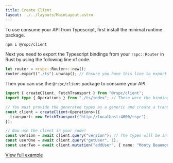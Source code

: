 ```yaml
---
title: Create Client
layout: ../../layouts/MainLayout.astro
---
```


To use consume your API from Typescript, first install the minimal runtime package.

```bash
npm i @rspc/client
```

Next you need to export the Typescript bindings from your `rspc::Router` in Rust by using the following line of code.

```rust
let router = <rspc::Router>::new();
router.export("./ts").unwrap(); // Ensure you have this line to export the router bindings to the `ts` folder.
```

Then you can use the `@rspc/client` package to consume your API.

```ts
import { createClient, FetchTransport } from "@rspc/client";
import type { Operations } from "./ts/index"; // These were the bindings exported from your Rust code!

// You must provide the generated types as a generic and create a transport (in this example we are using HTTP Fetch) so that the client knows how to communicate with your API.
const client = createClient<Operations>({
  transport: new FetchTransport("http://localhost:4000/rspc"),
});

// Now use the client in your code!
const version = await client.query("version"); // The types will be inferred from your backend.
const userOne = await client.query("getUser", 1);
const userTwo = await client.mutation("addUser", { name: "Monty Beaumont" });
```

[View full example](https://github.com/oscartbeaumont/rspc/tree/main/examples/solid/src/index.tsx)
